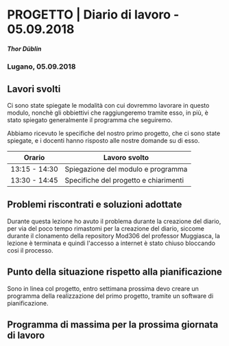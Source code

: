 

# PROGETTO | Diario di lavoro - 05.09.2018
##### Thor Düblin
### Lugano, 05.09.2018

## Lavori svolti
Ci sono state spiegate le modalità con cui dovremmo lavorare in questo modulo,
nonchè gli obbiettivi che raggiungeremo tramite esso, in più, è stato spiegato 
generalmente il programma che seguiremo.

Abbiamo ricevuto le specifiche del nostro primo progetto, 
che ci sono state spiegate, e i docenti hanno risposto alle nostre domande su di esso.




|Orario        |Lavoro svolto                         |
|--------------|--------------------------------------|
|13:15 - 14:30 |Spiegazione del modulo e programma    |
|13:30 - 14:45 |Specifiche del progetto e chiarimenti |

##  Problemi riscontrati e soluzioni adottate
Durante questa lezione ho avuto il problema durante la creazione del diario,
per via del poco tempo rimastomi per la creazione del diario,
siccome durante il clonamento della repository Mod306 del professor Muggiasca, la lezione
è terminata e quindi l'accesso a internet è stato chiuso bloccando cosi il processo.


##  Punto della situazione rispetto alla pianificazione
Sono in linea col progetto, entro settimana prossima devo creare un programma
della realizzazione del primo progetto, tramite un software di pianificazione.

## Programma di massima per la prossima giornata di lavoro
